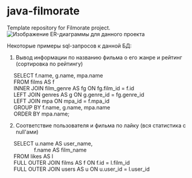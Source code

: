 # java-filmorate
Template repository for Filmorate project.
![Изображение ER-диаграммы для данного проекта](https://i.gyazo.com/e1c280f635dadee36b9e1544ca8a5718.png)

Некоторые примеры sql-запросов к данной БД:
1) Вывод информации по названию фильма о его жанре и рейтинг (сортировка по рейтингу)

&emsp; SELECT f.name, g.name, mpa.name <br />
&emsp; FROM films AS f <br />
&emsp; INNER JOIN film_genre AS fg ON fg.film_id = f.id <br />
&emsp; LEFT JOIN genres AS g ON g.genre_id = fg.genre_id <br />
&emsp; LEFT JOIN mpa ON mpa_id = f.mpa_id <br />
&emsp; GROUP BY f.name, g.name, mpa.name <br />
&emsp; ORDER BY mpa.name; <br />

2) Соответствие пользователя и фильма по лайку (вся статистика с null'ами)

&emsp; SELECT u.name AS user_name, <br />
&emsp; &emsp; &emsp; &emsp;       f.name AS film_name <br />
&emsp; FROM likes AS l <br />
&emsp; FULL OUTER JOIN films AS f ON f.id = l.film_id <br />
&emsp; FULL OUTER JOIN users AS u ON u.user_id = l.user_id <br />
